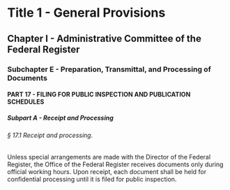 
# Title 1 - General Provisions
## Chapter I - Administrative Committee of the Federal Register
### Subchapter E - Preparation, Transmittal, and Processing of Documents
#### PART 17 - FILING FOR PUBLIC INSPECTION AND PUBLICATION SCHEDULES
##### Subpart A - Receipt and Processing
###### § 17.1 Receipt and processing.

Unless special arrangements are made with the Director of the Federal Register, the Office of the Federal Register receives documents only during official working hours. Upon receipt, each document shall be held for confidential processing until it is filed for public inspection.
